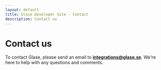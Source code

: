 ```yaml
---
layout: default
title: Glase Developer Site - Contact
description: Contact us
---
```




# Contact us

To contact Glase, please send an email to **integrations@glase.se**. We're here to help with any questions and comments.

